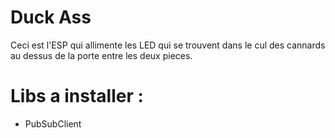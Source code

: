 # Duck Ass
Ceci est l'ESP qui allimente les LED qui se trouvent dans le cul des cannards au dessus de la porte entre les deux pieces.

# Libs a installer :
* PubSubClient
